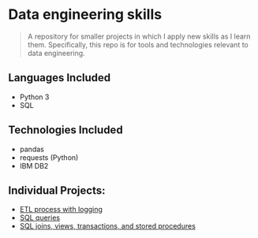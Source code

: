 # Data engineering skills
> A repository for smaller projects in which I apply new skills as I learn them. Specifically, this repo is for tools and technologies relevant to data engineering.


## Languages Included
- Python 3
- SQL


## Technologies Included
- pandas
- requests (Python)
- IBM DB2


## Individual Projects:
- [ETL process with logging](https://github.com/chrysippa/data-engineering-basics/blob/main/basic_etl.py)
- [SQL queries](https://github.com/chrysippa/data-engineering-basics/blob/main/basic_sql.sql)
- [SQL joins, views, transactions, and stored procedures](https://github.com/chrysippa/data-engineering-basics/blob/main/sql_views_transactions.sql)